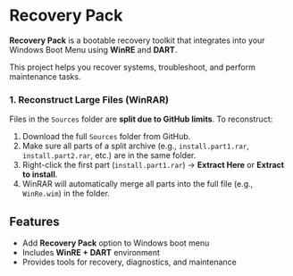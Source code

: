 # Recovery Pack

**Recovery Pack** is a bootable recovery toolkit that integrates into your Windows Boot Menu using **WinRE** and **DART**. 

This project helps you recover systems, troubleshoot, and perform maintenance tasks.

### 1. Reconstruct Large Files (WinRAR)

Files in the `Sources` folder are **split due to GitHub limits**. To reconstruct:

1. Download the full `Sources` folder from GitHub.
2. Make sure all parts of a split archive (e.g., `install.part1.rar`, `install.part2.rar`, etc.) are in the same folder.
3. Right-click the first part (`install.part1.rar`) → **Extract Here** or **Extract to install**.
4. WinRAR will automatically merge all parts into the full file (e.g., `WinRe.wim`) in the folder.  

## Features

- Add **Recovery Pack** option to Windows boot menu
- Includes **WinRE + DART** environment
- Provides tools for recovery, diagnostics, and maintenance
